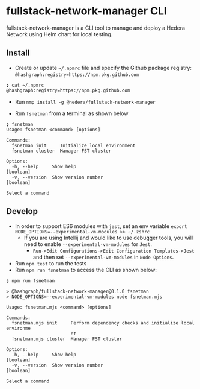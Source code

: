 # fullstack-network-manager CLI

fullstack-network-manager is a CLI tool to manage and deploy a Hedera Network using Helm chart for local testing.

## Install
- Create or update `~/.npmrc` file and specify the Github package registry: `@hashgraph:registry=https://npm.pkg.github.com`
```
❯ cat ~/.npmrc
@hashgraph:registry=https://npm.pkg.github.com
```
- Run `nmp install -g @hedera/fullstack-network-manager`

- Run `fsnetman` from a terminal as shown below
``` 
❯ fsnetman
Usage: fsnetman <command> [options]

Commands:
  fsnetman init     Initialize local environment
  fsnetman cluster  Manager FST cluster

Options:
  -h, --help     Show help                                             [boolean]
  -v, --version  Show version number                                   [boolean]

Select a command
```
## Develop
- In order to support ES6 modules with `jest`, set an env variable `export NODE_OPTIONS=--experimental-vm-modules >> ~/.zshrc`
  - If you are using Intellij and would like to use debugger tools, you will need to enable `--experimental-vm-modules` for `Jest`.
    - `Run->Edit Configurations->Edit Configuration Templates->Jest` and then set `--experimental-vm-modules` in `Node Options`.
- Run `npm test` to run the tests
- Run `npm run fsnetman` to access the CLI as shown below:
```
❯ npm run fsnetman

> @hashgraph/fullstack-network-manager@0.1.0 fsnetman
> NODE_OPTIONS=--experimental-vm-modules node fsnetman.mjs

Usage: fsnetman.mjs <command> [options]

Commands:
  fsnetman.mjs init     Perform dependency checks and initialize local environme
                        nt
  fsnetman.mjs cluster  Manager FST cluster

Options:
  -h, --help     Show help                                             [boolean]
  -v, --version  Show version number                                   [boolean]

Select a command
```


